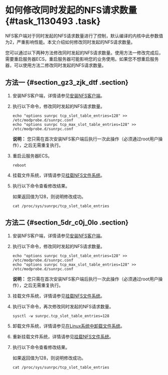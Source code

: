 # 如何修改同时发起的NFS请求数量 {#task_1130493 .task}

NFS客户端对于同时发起的NFS请求数量进行了控制，默认编译的内核中此参数值为2，严重影响性能。本文介绍如何修改同时发起的NFS请求数量。

您可以通过以下两种方法修改同时发起的NFS请求数量。使用方法一修改完成后，需要重启服务器ECS，重启服务器可能影响您的业务使用。如果您不想重启服务器，可以使用方法二修改同时发起的NFS请求数量。

## 方法一 {#section_gz3_zjk_dtf .section}

1.  安装NFS客户端，详情请参见[安装NFS客户端](../../../../cn.zh-CN/控制台用户指南/挂载文件系统/手动挂载NFS文件系统.md#section_kvj_d02_szj)。
2.  执行以下命令，修改同时发起的NFS请求数量。

    ``` {#codeblock_wqw_zkk_90c}
    echo "options sunrpc tcp_slot_table_entries=128" >> /etc/modprobe.d/sunrpc.conf
    echo "options sunrpc tcp_max_slot_table_entries=128" >>  /etc/modprobe.d/sunrpc.conf
    ```

    **说明：** 您只需在首次安装NFS客户端后执行一次此操作（必须通过root用户操作），之后无需重复执行。

3.  重启云服务器ECS。

    ``` {#codeblock_y24_usz_mnv}
    reboot
    ```

4.  挂载文件系统，详情请参见[挂载NFS文件系统](../../../../cn.zh-CN/控制台用户指南/挂载文件系统/手动挂载NFS文件系统.md#section_spc_nlh_cfb)。
5.  执行以下命令查看修改结果。

    如果返回值为128，则说明修改成功。

    ``` {#codeblock_n56_nt4_s76}
    cat /proc/sys/sunrpc/tcp_slot_table_entries
    ```


## 方法二 {#section_5dr_c0j_0lo .section}

1.  安装NFS客户端，详情请参见[安装NFS客户端](../../../../cn.zh-CN/控制台用户指南/挂载文件系统/手动挂载NFS文件系统.md#section_kvj_d02_szj)。
2.  执行以下命令，修改同时发起的NFS请求数量。

    ``` {#codeblock_fiu_vvi_wqh}
    echo "options sunrpc tcp_slot_table_entries=128" >> /etc/modprobe.d/sunrpc.conf
    echo "options sunrpc tcp_max_slot_table_entries=128" >>  /etc/modprobe.d/sunrpc.conf
    ```

    **说明：** 您只需在首次安装NFS客户端后执行一次此操作（必须通过root用户操作），之后无需重复执行。

3.  挂载文件系统，详情请参见[挂载NFS文件系统](../../../../cn.zh-CN/控制台用户指南/挂载文件系统/手动挂载NFS文件系统.md#section_spc_nlh_cfb)。
4.  执行以下命令，再次修改同时发起的NFS请求数量。

    ``` {#codeblock_ef9_6rj_s5m}
    sysctl -w sunrpc.tcp_slot_table_entries=128
    ```

5.  卸载文件系统，详情请参见[在Linux系统中卸载文件系统](../../../../cn.zh-CN/控制台用户指南/卸载文件系统/在Linux系统中卸载文件系统.md#)。
6.  重新挂载文件系统，详情请参见[挂载NFS文件系统](../../../../cn.zh-CN/控制台用户指南/挂载文件系统/手动挂载NFS文件系统.md#section_spc_nlh_cfb)。
7.  执行以下命令查看修改结果。

    如果返回值为128，则说明修改成功。

    ``` {#codeblock_1fv_0iu_m9m}
    cat /proc/sys/sunrpc/tcp_slot_table_entries
    ```


